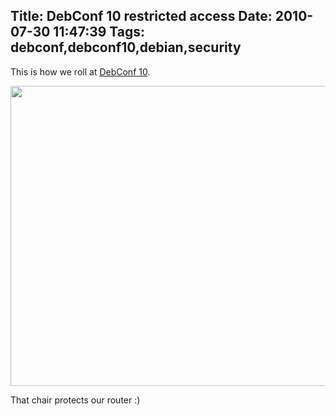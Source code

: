 Title: DebConf 10 restricted access
Date: 2010-07-30 11:47:39
Tags: debconf,debconf10,debian,security
---
This is how we roll at <a href="http://debconf10.debconf.org">DebConf 10</a>.

<a href="http://twitpic.com/29wtzy"><img class="aligncenter size-full wp-image-1177" title="137580766" src="http://damog.net/old/stereonaut/2010/07/137580766.jpg" alt="" width="640" height="480" /></a>

That chair protects our router :)